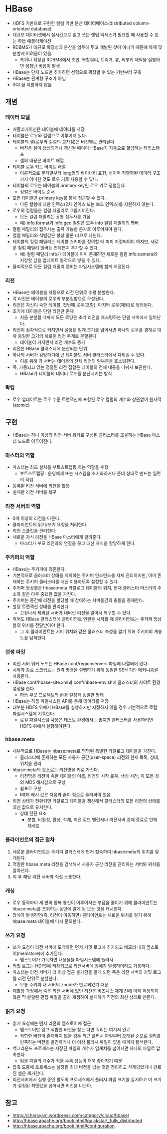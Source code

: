 # HBase

* HDFS 기반으로 구현한 컬럼 기반 분산 데이터베이스(distributed column-oriented database)
* 대규모 데이터셋에서 실시간으로 읽고 쓰는 랜덤 엑세스가 필요할 때 사용할 수 있는 하둡 애플리케이션
* RDBMS가 대규모 확장성과 분산을 염두에 두고 개발된 것이 아니기 때문에 복제 및 분할에 어려움이 있음.
  * 특히나 확장된 RDBMS에서 조인, 복합쿼리, 트리거, 뷰, 외부키 제약을 실행하면 엄청난 비용이 발생
* HBase는 단지 노드만 추가하면 선형으로 확장할 수 있는 기반부터 구축
* HBase는 관계형 구조가 아님
* SQL을 지원하지 않음



## 개념

### 데이터 모델

* 애플리케이션은 테이블에 데이터를 저장
* 테이블은 로우와 컬럼으로 이루어져 있다.
* 테이블의 셀(로우와 컬럼의 교차점)은 버전별로 관리된다.
  * 버전은 셀이 생성되거나 갱신될 때마다 HBase가 자동으로 할당하는 타임스탬프
  * 셀의 내용은 바이트 배열
* 테이블 로우 키도 바이트 배열
  * 이론적으로 문자열부터 long형의 바이너리 표현, 심지어 직렬화된 데이터 구조까지 어떠한 것도 로우 키로 사용할 수 있다.
* 테이블의 로우는 테이블의 primary key인 로우 키로 정렬된다.
  * 정렬은 바이트 순서
* 모든 테이블은 primary key를 통해 접근할 수 있다.
  * 다른 컬럼에 대한 인덱스(2차 인덱스 또는 보조 인덱스)를 지원하지 않는다.
* 로우의 컬럼들은 컬럼 패밀리로 그룹지어진다.
  * 모든 컬럼 패밀리는 공통 접두사를 가짐
  * 예) info:format과 info:geo 컬럼은 모두 info 컬럼 패밀리의 멤버
* 컬럼 패밀리의 접두사는 출력 가능한 문자로 이루어져야 한다.
* 컬럼 패밀리와 식별값은 항상 콜론 (:)으로 나뉜다.
* 테이블의 컬럼 패밀리는 테이블 스키마를 정의할 때 미리 지정되어야 하지만, 새로운 컬럼 패밀리 멤버는 언제든지 추가할 수 있다.
  * 예) 컬럼 패밀리 info가 테이블에 이미 존재하면 새로운 컬럼 info:camera와 저장할 값을 업데이트 동작으로 넣을 수 있다.
* 물리적으로 모든 컬럼 패밀리 멤버는 파일시스템에 함께 저장된다.



### 리전

* HBase는 테이블을 자동으로 리전 단위로 수평 분할한다.
* 각 리전은 테이블의 로우의 부분집합으로 구성된다.
* 리전은 자신이 속한 테이블, 첫번째 로우(포함), 마지막 로우(제외)로 정의된다.
* 초기에 테이블은 단일 리전만 존재
  * 처음 분할될 때까지 모든 로딩은 초기 리전을 호스팅하는 단일 서버에서 일어난다.
* 리전이 점차적으로 커지면서 설정된 임계 크기를 넘어서면 하나의 로우를 경계로 대략 동일한 크기의 새로운 리전 두개로 분할된다.
  * 테이블이 커지면서 리전 개수도 증가
* 리전은 HBase 클러스터에 분산되는 단위
* 하나의 서버가 감당하기에 큰 테이블도 서버 클러스터에서 다뤄질 수 있다.
  * 이를 위해 각 서버는 테이블의 전체 리전의 일부분을 호스팅한다.
* 즉, 가동되고 있는 정렬된 리전 집합은 테이블의 전체 내용을 나눠서 보관한다.
  * HBase가 테이블의 데이터 로드를 분산시키는 방식



### 락킹

* 로우 업데이트는 로우 수준 트랜잭션에 포함된 로우 컬럼의 개수와 상관없이 원자적(atomic)



## 구현

* HBase는 하나 이상의 리전 서버 워커로 구성된 클러스터를 조율하는 HBase 마스터 노드로 이루어진다.



### 마스터의 역할

* 마스터는 최초 설치를 부트스트랩핑 하는 역할을 수행
  * 부트스트랩핑 : 운영체제 또는 시스템을 초기화하거나 준비 상태로 만드는 일련의 작업
* 등록된 리전 서버에 리전을 할당
* 실패한 리전 서버를 복구



### 리전 서버의 역할

* 0개 이상의 리전을 다룬다.
* 클라이언트의 읽기/쓰기 요청을 처리한다.
* 리전 스플릿을 관리한다.
* 새로운 자식 리전을 HBase 마스터에게 알려준다.
  * 마스터가 부모 리전과의 연결을 끊고 대신 자식을 할당하게 한다.



### 주키퍼의 역할

* HBase는 주키퍼에 의존한다.
* 기본적으로 클러스터 상태를 지휘하는 주키퍼 인스턴스를 자체 관리하지만, 이미 존재하는 주키퍼 클러스터를 대신 이용하도록 설정할 수 있다.
* 주키퍼 앙상블은 hbase:meta 카탈로그 테이블의 위치, 현재 클러스터 마스터의 주소와 같은 아주 중요한 값을 가진다.
* 주키퍼는 중간에 리전을 할당할 때 참여하는 서버들간의 충돌을 중재한다.
* 할당 트랜잭션 상태를 관리한다.
  * 고장나서 제외된 서버가 내버린 리전을 알아서 복구할 수 있다.
* 적어도 HBase 클러스터에 클라이언트 연결을 시작할 때 클라이언트는 주키퍼 앙상블의 위치를 전달받아야 한다.
  * 그 후 클라이언트는 서버 위치와 같은 클러스터 속성을 알기 위해 주키퍼의 계층도를 탐색한다.



### 설정 파일

* 리전 서버 워커 노드는 HBase conf/regionservers 파일에 나열되어 있다.
* 시작과 종료 스크립트는 원격 명령을 실행하기 위해 동일한 SSH 기반 메커니즘을 사용한다.
* HBase conf/hbase-site.xml과 conf/hbase-env.sh에 클러스터의 사이트 환경 설정을 한다.
  * 하둡 부모 프로젝트의 환경 설정과 동일한 형태
* HBase는 하둡 파일시스템 API를 통해 데이터를 저장
* 대부분 HDFS 위에서 HBase를 실행하지만 지정하지 않을 경우 기본적으로 로컬 파일시스템에 기록한다.
  * 로컬 파일시스템 사용은 테스트 환경에서는 좋지만 클러스터를 사용하려면 HDFS 위에서 실행해야한다.



### hbase:meta

* 내부적으로 HBase는 hbase:meta로 명명된 특별한 카탈로그 테이블을 가진다.
  * 클러스터에 존재하는 모든 사용자 공간(user-space) 리전의 현재 목록, 상태, 위치를 관리
* hbase:meta의 요소로는 리전명을 키로 가진다.
  * 리전명은 리전이 속한 테이블의 이름, 리전의 시작 로우, 생성 시간, 이 모든 것의 MD5 해시값으로 구성
  * 쉼표로 구분
  * MD5 해시 값은 처음과 끝이 점으로 둘러싸여 있음
* 리전 상태가 전환되면 카탈로그 테이블을 갱신해서 클러스터의 모든 리전의 상태를 최신 값으로 유지한다.
  * 상태 전환 요소
    * 분할, 비활성, 활성, 삭제, 리전 로드 밸런서나 리전서버 강제 종료로 인해 재배포



### 클라이언트의 접근 절차

1. 새로운 클라이언트는 주키퍼 클러스터에 먼저 접속하여 hbase:meta의 위치를 알게된다.
2. 적절한 hbase:meta 리전을 검색해서 사용자 공간 리전을 관리하는 서버와 위치를 알아낸다.
3. 이 후 해당 리전 서버와 직접 소통한다.



### 캐싱

* 로우 동작마다 세 번의 왕복 통신이 이루어지는 부담을 줄이기 위해 클라이언트는 hbase:meta를 조회하는 동안에 알게 된 모든 것을 캐시한다.
* 장애가 발생하면(즉, 리전이 이동하면) 클라이언트는 새로운 위치를 알기 위해 hbase:meta 테이블에 다시 문의한다.



### 쓰기 요청

* 쓰기 요청이 리전 서버에 도착하면 먼저 커밋 로그에 추가되고 메모리 내의 멤스토어(memstore)에 추가된다.
  * 멤스토어가 가득차면 내용물을 파일시스템에 플러시
* 커밋 로그는 HDFS에 저장되므로 리전서버에 장애가 발생하더라도 가용하다.
* 마스터는 리전 서버가 더 이상 접근 불가함을 알게 되면 죽은 리전 서버의 커밋 로그를 리전 단위로 분할한다.
  * 보통 주키퍼 내 서버의 znode가 만료되었기 때문
* 재할당 과정에서 죽은 리전 서버에 있던 리전은 비즈니스 재개 전에 아직 저장되지 않은 막 분할된 편집 파일을 골라 재생하여 실패하기 직전의 최신 상태로 만든다.



### 읽기 요청

* 읽기 요청에는 먼저 리전의 멤스토어에 접근
  * 멤스토어만 읽고 적합한 버전을 찾는 다면 쿼리는 여기서 완료
  * 적합한 버전이 존재하지 않을 경우 최근 플러시 파일부터 오래된 순으로 쿼리를 만족하는 버전을 발견하거나 더 이상 플러시 파일이 없을 때까지 탐색한다.
* 백그라운드 프로세스는 저장된 파일의 개수가 임계치를 넘어서면 하나의 파일로 압축한다.
  * 읽을 파일의 개수가 적을 수록 성능이 더욱 좋아지기 때문
* 압축 도중에 프로세스는 설정된 최대 버전을 넘는 것은 정리하고 삭제되었거나 만료된 셀은 제거한다.
* 리전서버에서 실행 중인 별도의 프로세스에서 플러시 파일 크기를 감시하고 이 크기가 설정된 최댓값을 넘어서면 리전을 나눈다.




## 참고

* https://charsyam.wordpress.com/category/cloud/hbase/
* http://hbase.apache.org/book.html#quickstart_fully_distributed
* http://hbase.apache.org/book.html#configuration

